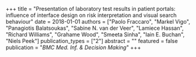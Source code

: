 +++
title = "Presentation of laboratory test results in patient portals: influence of interface design on risk interpretation and visual search behaviour"
date = 2018-01-01
authors = ["Paolo Fraccaro", "Markel Vigo", "Panagiotis Balatsoukas", "Sabine N. van der Veer", "Lamiece Hassan", "Richard Williams", "Grahame Wood", "Smeeta Sinha", "Iain E. Buchan", "Niels Peek"]
publication_types = ["2"]
abstract = ""
featured = false
publication = "*BMC Med. Inf. & Decision Making*"
+++

